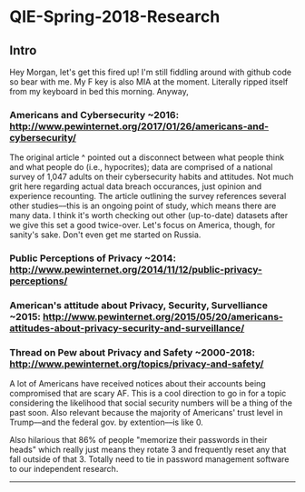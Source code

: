 # QIE-Spring-2018-Research
## Intro

Hey Morgan, let's get this fired up! I'm still fiddling around with github code so bear with me. My F key is also MIA at the moment. Literally ripped itself from my keyboard in bed this morning. Anyway,

### Americans and Cybersecurity ~2016: http://www.pewinternet.org/2017/01/26/americans-and-cybersecurity/ 

The original article ^ pointed out a disconnect between what people think and what people do (i.e., hypocrites); data are comprised of a national survey of 1,047 adults on their cybersecurity habits and attitudes. Not much grit here regarding actual data breach occurances, just opinion and experience recounting. The article outlining the survey references several other studies––this is an ongoing point of study, which means there are many data. I think it's worth checking out other (up-to-date) datasets after we give this set a good twice-over. Let's focus on America, though, for sanity's sake. Don't even get me started on Russia.

### Public Perceptions of Privacy ~2014: http://www.pewinternet.org/2014/11/12/public-privacy-perceptions/
### American's attitude about Privacy, Security, Survelliance ~2015: http://www.pewinternet.org/2015/05/20/americans-attitudes-about-privacy-security-and-surveillance/
### Thread on Pew about Privacy and Safety ~2000-2018: http://www.pewinternet.org/topics/privacy-and-safety/

A lot of Americans have received notices about their accounts being compromised that are scary AF. This is a cool direction to go in for a topic considering the likelihood that social security numbers will be a thing of the past soon. Also relevant because the majority of Americans' trust level in Trump––and the federal gov. by extention––is like 0.  

Also hilarious that 86% of people "memorize their passwords in their heads" which really just means they rotate 3 and frequently reset any that fall outside of that 3. Totally need to tie in password management software to our independent research. 

------------------------------
